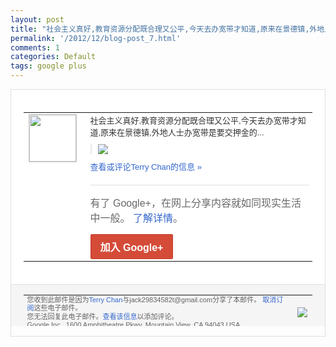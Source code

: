 ```yaml
---
layout: post
title: "社会主义真好,教育资源分配既合理又公平,今天去办宽带才知道,原来在景德镇,外地人士..."
permalink: '/2012/12/blog-post_7.html'
comments: 1
categories: Default
tags: google plus
---
```

<div style="border:solid 1px #dfdfdf;color:#686868;font:13px Arial"><div style="background-color:#fff;padding:20px;"><table cellpadding="0" cellspacing="0"><tr><td style="padding-right:15px;vertical-align:top"><a href="https://plus.google.com/_/notifications/emlink?emrecipient=110200756825219614165&amp;emid=CPD1vqKjiLQCFWGZTAod4SsAAA&amp;path=%2F108643996575278738906&amp;dt=1354882670906&amp;uob=8"><img height="75" src="https://lh3.googleusercontent.com/-KKRGTyJ5Bl0/AAAAAAAAAAI/AAAAAAAAtnY/R4QEWIp3Ur0/s75-c-k-a/photo.jpg" style="border:solid 1px #cccccc;" width="75"/></a></td><td style="width:578px;color:#333;font:13px Arial;vertical-align:top"><div style="padding-bottom:10px">社会主义真好,教育资源分配既合理又公平,<wbr/>今天去办宽带才知道,原来在景德镇,外地人<wbr/>士办宽带是要交押金的...</div><div style="margin-bottom:10px;padding-left:10px; border-left:2px solid #EAEAEA"><span style="margin-right:5px"><a href="https://plus.google.com/_/notifications/emlink?emrecipient=110200756825219614165&amp;emid=CPD1vqKjiLQCFWGZTAod4SsAAA&amp;path=%2F108643996575278738906%2Fposts%2FQzVp2Hr3X8S%3Fgpinv%3DAMIXal9MvR01oPllU9hp4tCczMjsv0kHI1JLXjKgrq-Pr1V7dw6klwrejVU7Qg6tBobE6xbAzWihH15nST7qWlMZCdp5GPO3ynA3k6p_UjJJQ2Kzi_XA4Gk&amp;dt=1354882670906&amp;uob=8" style="color:#3366CC;text-decoration:none;"><img border="0" src="https://lh6.googleusercontent.com/-HScPValwERA/UMHde5eJ3jI/AAAAAAAAtpk/HAdrgBktP4w/w160/QQ%25E6%2588%25AA%25E5%259B%25BE20121207201257.png" style="max-height:200px;max-width:275px"/></a></span></div><a href="https://plus.google.com/_/notifications/emlink?emrecipient=110200756825219614165&amp;emid=CPD1vqKjiLQCFWGZTAod4SsAAA&amp;path=%2F108643996575278738906%2Fposts%2FQzVp2Hr3X8S%3Fgpinv%3DAMIXal9MvR01oPllU9hp4tCczMjsv0kHI1JLXjKgrq-Pr1V7dw6klwrejVU7Qg6tBobE6xbAzWihH15nST7qWlMZCdp5GPO3ynA3k6p_UjJJQ2Kzi_XA4Gk&amp;dt=1354882670906&amp;uob=8" style="color:#3366CC;text-decoration:none">查看或评论Terry Chan的信息 »</a><div style="margin-top:20px;border-top:solid 1px #dfdfdf"><div style="padding:15px 0;color:#686868;font:16px Arial">有了 Google+，在网上分享内容就如同现实生活中一般。 <a href="http://www.google.com/+/learnmore/" style="color:#3366CC;text-decoration:none">了解详情</a>。</div><a href="https://plus.google.com/_/notifications/emlink?emrecipient=110200756825219614165&amp;emid=CPD1vqKjiLQCFWGZTAod4SsAAA&amp;path=%2F%3Fgpinv%3DAMIXal9MvR01oPllU9hp4tCczMjsv0kHI1JLXjKgrq-Pr1V7dw6klwrejVU7Qg6tBobE6xbAzWihH15nST7qWlMZCdp5GPO3ynA3k6p_UjJJQ2Kzi_XA4Gk&amp;dt=1354882670906&amp;uob=8" style="display:inline-block;padding:7px 15px;background-color:#d44b38; color:#fff;font-size:16px; font-weight:bold;border-radius:2px;-webkit-border-radius:2px; -moz-border-radius:2px;border:solid 1px #c43b28; white-space:nowrap;text-decoration:none">加入 Google+</a></div></td></tr></table></div><div style="border-top:solid 1px #dfdfdf;padding:0 20px; background-color:#f5f5f5"><table cellpadding="0" cellspacing="0" style="height:50px"><tbody><tr><td style="vertical-align:middle;width:100%; color:#636363;font:11px Arial; line-height:120%">您收到此邮件是因为<a href="https://plus.google.com/_/notifications/emlink?emrecipient=110200756825219614165&amp;emid=CPD1vqKjiLQCFWGZTAod4SsAAA&amp;path=%2F108643996575278738906%3Fgpinv%3DAMIXal9MvR01oPllU9hp4tCczMjsv0kHI1JLXjKgrq-Pr1V7dw6klwrejVU7Qg6tBobE6xbAzWihH15nST7qWlMZCdp5GPO3ynA3k6p_UjJJQ2Kzi_XA4Gk&amp;dt=1354882670906&amp;uob=8" style="color:#3366CC;text-decoration:none">Terry Chan</a>与jack29834582t@gmail.com分享了本邮件。 <a href="https://plus.google.com/_/notifications/emlink?emrecipient=110200756825219614165&amp;emid=CPD1vqKjiLQCFWGZTAod4SsAAA&amp;path=%2F_%2Fnonplus%2Femailsettings%3Fgpinv%3DAMIXal9MvR01oPllU9hp4tCczMjsv0kHI1JLXjKgrq-Pr1V7dw6klwrejVU7Qg6tBobE6xbAzWihH15nST7qWlMZCdp5GPO3ynA3k6p_UjJJQ2Kzi_XA4Gk%26est%3DADH5u8WQIb0UBthsa4JNtw0dGqpB4TaM_gCd97-B7WgC36B8ZwbZlwjFWDol28qi9bJLn0qBy4u9JaLV80w5X_ulzKSOR0uYimgj466_iFl1akKCRsqgHUOsDP9-JQOKYCxXYkE9j1lJM-COIGJmfKF_lYlWuBaQkA&amp;dt=1354882670906&amp;uob=8" style="color:#3366CC;text-decoration:none">取消订阅</a>这些电子邮件。<br/>您无法回复此电子邮件。<a href="https://plus.google.com/_/notifications/emlink?emrecipient=110200756825219614165&amp;emid=CPD1vqKjiLQCFWGZTAod4SsAAA&amp;path=%2F108643996575278738906%2Fposts%2FQzVp2Hr3X8S%3Fgpinv%3DAMIXal9MvR01oPllU9hp4tCczMjsv0kHI1JLXjKgrq-Pr1V7dw6klwrejVU7Qg6tBobE6xbAzWihH15nST7qWlMZCdp5GPO3ynA3k6p_UjJJQ2Kzi_XA4Gk&amp;dt=1354882670906&amp;uob=8" style="color:#3366CC;text-decoration:none">查看该信息</a>以添加评论。<br/>Google Inc., 1600 Amphitheatre Pkwy, Mountain View, CA 94043 USA<br/></td><td><img src="https://ssl.gstatic.com/s2/oz/images/notifications/logo/google-plus-6617a72bb36cc548861652780c9e6ff1.png"/></td></tr></tbody></table></div></div>